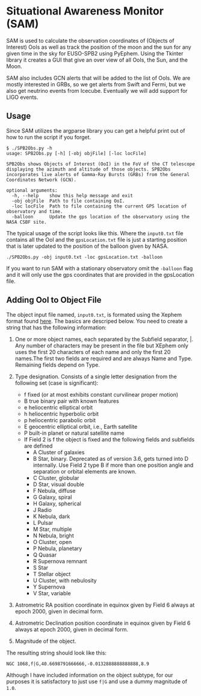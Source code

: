 # Situational Awareness Monitor (SAM)
SAM is used to calculate the observation coordinates of (Objects of Interest) OoIs as well as track the position of the moon and the sun for any given time in the sky for EUSO-SPB2 using PyEphem. Using the Tkinter library it creates a GUI that give an over view of all OoIs, the Sun, and the Moon. 

SAM also includes GCN alerts that will be added to the list of OoIs. We are mostly interested in GRBs, so we get alerts from Swift and Fermi, but we also get neutrino events from Icecube. Eventually we will add support for LIGO events.

## Usage
Since SAM utilizes the argparse library you can get a helpful print out of how to run the script if you forget.
```
$ ./SPB2Obs.py -h
usage: SPB2Obs.py [-h] [-obj objFile] [-loc locFile]

SPB2Obs shows Objects of Interest (OoI) in the FoV of the CT telescope displaying the azimuth and altitude of those objects. SPB2Obs incorporates live alerts of Gamma-Ray Bursts (GRBs) from the General
Coordinates Network (GCN).

optional arguments:
  -h, --help    show this help message and exit
  -obj objFile  Path to file containing OoI.
  -loc locFile  Path to file containing the current GPS location of observatory and time.
  -balloon      Update the gps location of the observatory using the NASA CSBF site.

```
The typical usage of the script looks like this. Where the `input0.txt` file contains all the OoI and the `gpsLocation.txt` file is just a starting position that is later updated to the position of the balloon given by NASA.
```
./SPB2Obs.py -obj input0.txt -loc gpsLocation.txt -balloon
```
If you want to run SAM with a stationary observatory omit the `-balloon` flag and it will only use the gps coordinates that are provided in the gpsLocation file.

## Adding OoI to Object File
The object input file named, `input0.txt`, is formated using the Xephem format found [here](https://xephem.github.io/XEphem/Site/help/xephem.html#mozTocId800642). The basics are descriped below. You need to create a string that has the following information: 

1. One or more object names, each separated by the Subfield separator, |. Any number of characters may be present in the file but XEphem only uses the first 20 characters of each name and only the first 20 names.The first two fields are required and are always Name and Type. Remaining fields depend on Type.

2. Type designation. Consists of a single letter designation from the following set (case is significant):
   - f fixed (or at most exhibits constant curvilinear proper motion)
   - B true binary pair with known features
   - e heliocentric elliptical orbit
   - h heliocentric hyperbolic orbit
   - p heliocentric parabolic orbit
   - E geocentric elliptical orbit, i.e., Earth satellite
   - P built-in planet or natural satellite name
   - If Field 2 is f the object is fixed and the following fields and subfields are defined
     - A Cluster of galaxies
     - B Star, binary. Deprecated as of version 3.6, gets turned into D internally. Use Field 2 type B if more than one position angle and separation or orbital elements are known.
     - C Cluster, globular
     - D Star, visual double
     - F Nebula, diffuse
     - G Galaxy, spiral
     - H Galaxy, spherical
     - J Radio
     - K Nebula, dark
     - L Pulsar
     - M Star, multiple
     - N Nebula, bright
     - O Cluster, open
     - P Nebula, planetary
     - Q Quasar
     - R Supernova remnant
     - S Star
     - T Stellar object
     - U Cluster, with nebulosity
     - Y Supernova
     - V Star, variable

3. Astrometric RA position coordinate in equinox given by Field 6 always at epoch 2000, given in decimal form.

4. Astrometric Declination position coordinate in equinox given by Field 6 always at epoch 2000, given in decimal form.

5. Magnitude of the object. 

The resulting string should look like this:
```
NGC 1068,f|G,40.6698791666666,-0.0132888888888888,8.9
```
Although I have included information on the object subtype, for our purposes it is satisfactory to just use `f|G` and use a dummy magnitude of `1.0`.
